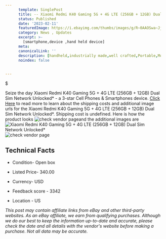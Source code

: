 ```yaml
---
      template: SinglePost
      title: -- Xiaomi Redmi K40 Gaming 5G + 4G LTE (256GB + 12GB) Dual Sim Network Unlocked*
      status: Published
      date: '2023-02-11'
      featuredImage: https://i.ebayimg.com/thumbs/images/g/R~0AAOSwa~JjX3iH/s-l225.jpg
      category: News , Updates
      excerpt: >-
        [smartphone,device ,hand held device]
      meta:
      canonicalLink: ''
      description: [handheld,industrially made,well crafted,Portable,Mobile,Compact,Convenient,Lightweight,Maneuverable,Man-portable,Miniature,Carriable,Hand-held,Light,Holdable,Transportable,Mobile device,Pocket-sized,On-the-go,Wireless,Cordless,Compact size,Convenient size, smartphone,device ,hand held device]
      noindex: false
      
        
---
```

$

Seize the day Xiaomi Redmi K40 Gaming 5G + 4G LTE (256GB + 12GB) Dual Sim Network Unlocked* - a 3-star Cell Phones & Smartphones device. [Click Here](https://www.ebay.com/itm/354365248848?hash=item5281d09550%3Ag%3AR%7E0AAOSwa%7EJjX3iH&mkevt=1&mkcid=1&mkrid=711-53200-19255-0&campid=%253CePNCampaignId%253E&customid=%253CreferenceId%253E&toolid=10049) to read more to learn about the shipping costs and additional image urls for the Xiaomi Redmi K40 Gaming 5G + 4G LTE (256GB + 12GB) Dual Sim Network Unlocked*. Shipping cost is undefined. Here is how the product looks ![check vendor page](https://i.ebayimg.com/thumbs/images/g/R~0AAOSwa~JjX3iH/s-l225.jpg)and the additional images are![Xiaomi Redmi K40 Gaming 5G + 4G LTE (256GB + 12GB) Dual Sim Network Unlocked*](https://i.ebayimg.com/images/g/R~0AAOSwa~JjX3iH/s-l1600.jpg)![check vendor page](https://origin-galleryplus.ebayimg.com/ws/web/354365248848_2_0_1/225x225.jpg,https://origin-galleryplus.ebayimg.com/ws/web/354365248848_3_0_1/225x225.jpg,https://origin-galleryplus.ebayimg.com/ws/web/354365248848_4_0_1/225x225.jpg,https://origin-galleryplus.ebayimg.com/ws/web/354365248848_5_0_1/225x225.jpg,https://origin-galleryplus.ebayimg.com/ws/web/354365248848_6_0_1/225x225.jpg)



 ## Technical Facts 



     
      

 - Condition- Open box 


      

 - Listed Price- 340.00 


      

 - Currency- USD 


      

 - Feedback score - 3342 


      

 - Location - US 


      
      

 *_This post may contain affiliate links from eBay and other third-party websites. As an eBay affiliate, we earn from qualifying purchases. Although we do our best to keep the information up-to-date and accurate, please check the date and all details with the vendor's website before making a purchase. Not all data may be accurate._*






